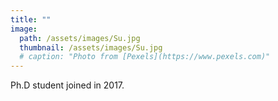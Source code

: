 ```yaml
---
title: ""
image: 
  path: /assets/images/Su.jpg
  thumbnail: /assets/images/Su.jpg
  # caption: "Photo from [Pexels](https://www.pexels.com)"
---
```


Ph.D student joined in 2017.